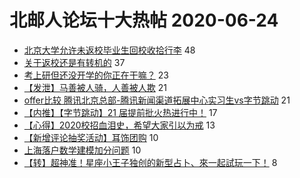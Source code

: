 # 北邮人论坛十大热帖 2020-06-24

- [北京大学允许未返校毕业生回校收拾行李](https://bbs.byr.cn/article/Talking/6205255) 48
- [关于返校还是有转机的](https://bbs.byr.cn/article/Picture/3258669) 37
- [考上研但还没开学的你正在干嘛？](https://bbs.byr.cn/article/AimGraduate/1192529) 23
- [【发泄】马善被人骑，人善被人欺](https://bbs.byr.cn/article/Feeling/3148321) 21
- [offer比较 腾讯北京总部-腾讯新闻渠道拓展中心实习生vs字节跳动](https://bbs.byr.cn/article/WorkLife/1147643) 21
- [【内推】【字节跳动】21 届提前批火热进行中！](https://bbs.byr.cn/article/JavaScript/5330) 17
- [【心得】2020校招血泪史，希望大家引以为戒](https://bbs.byr.cn/article/Job/2093444) 13
- [【新增评论抽奖活动】耳饰团购](https://bbs.byr.cn/article/Beauty/331131) 10
- [上海落户数学建模加分问题](https://bbs.byr.cn/article/BYRatSH/7513) 10
- [【转】超神准！星座小王子独创的新型占卜、來一起試玩一下！](https://bbs.byr.cn/article/Constellations/326533) 8


